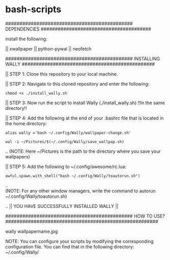 # bash-scripts

############################################# DEPENDENCIES #######################################

install the following:

|| xwallpaper 
|| python-pywal 
|| neofetch


############################################# INSTALLING WALLY  ###############################################

|| STEP 1: Clone this repository to your local machine.  

|| STEP 2: Navigate to this cloned repository and enter the following:

    chmod +x ./install_wally.sh

|| STEP 3: Now run the script to install Wally (./install_wally.sh)    !!In the same directory!!

|| STEP 4: Add the following at the end of your .bashrc file that is located in the home directory: 

    alias wally ='bash ~/.config/Wally/wallpaper-change.sh' 
    
    wal -i ~/Pictures/$(~/.config/Wally/save_wallpap.sh)
..
    (NOTE: Here ~/Pictures is the path to the directory where you save your wallpapers)

|| STEP 5: Add the following to ~/.config/awesome/rc.lua:

    awful.spawn.with_shell("bash ~/.config/Wally/toautorun.sh")
 ..   
    (NOTE: For any other window managers, write the command to autorun  ~/.config/Wally/toautorun.sh)

 ..
                              || YOU HAVE SUCCESSFULLY INSTALLED WALLY ||


############################################# HOW TO USE? ######################################################

wally wallpapername.jpg

NOTE: You can configure your scripts by modifying the corresponding configuration file. You can find that in the following directory:  ~/.config/Wally/
   




